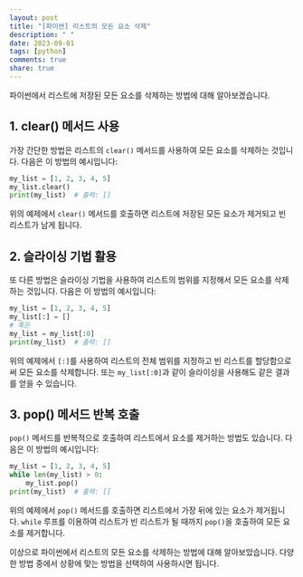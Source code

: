 ```yaml
---
layout: post
title: "[파이썬] 리스트의 모든 요소 삭제"
description: " "
date: 2023-09-01
tags: [python]
comments: true
share: true
---
```


파이썬에서 리스트에 저장된 모든 요소를 삭제하는 방법에 대해 알아보겠습니다.

## 1. clear() 메서드 사용

가장 간단한 방법은 리스트의 `clear()` 메서드를 사용하여 모든 요소를 삭제하는 것입니다. 다음은 이 방법의 예시입니다:

```python
my_list = [1, 2, 3, 4, 5]
my_list.clear()
print(my_list)  # 출력: []
```

위의 예제에서 `clear()` 메서드를 호출하면 리스트에 저장된 모든 요소가 제거되고 빈 리스트가 남게 됩니다.

## 2. 슬라이싱 기법 활용

또 다른 방법은 슬라이싱 기법을 사용하여 리스트의 범위를 지정해서 모든 요소를 삭제하는 것입니다. 다음은 이 방법의 예시입니다:

```python
my_list = [1, 2, 3, 4, 5]
my_list[:] = []
# 혹은
my_list = my_list[:0]
print(my_list)  # 출력: []
```

위의 예제에서 `[:]`를 사용하여 리스트의 전체 범위를 지정하고 빈 리스트를 할당함으로써 모든 요소를 삭제합니다. 또는 `my_list[:0]`과 같이 슬라이싱을 사용해도 같은 결과를 얻을 수 있습니다.

## 3. pop() 메서드 반복 호출

`pop()` 메서드를 반복적으로 호출하여 리스트에서 요소를 제거하는 방법도 있습니다. 다음은 이 방법의 예시입니다:

```python
my_list = [1, 2, 3, 4, 5]
while len(my_list) > 0:
    my_list.pop()
print(my_list)  # 출력: []
```

위의 예제에서 `pop()` 메서드를 호출하면 리스트에서 가장 뒤에 있는 요소가 제거됩니다. `while` 루프를 이용하여 리스트가 빈 리스트가 될 때까지 `pop()`을 호출하여 모든 요소를 제거합니다.

이상으로 파이썬에서 리스트의 모든 요소를 삭제하는 방법에 대해 알아보았습니다. 다양한 방법 중에서 상황에 맞는 방법을 선택하여 사용하시면 됩니다.